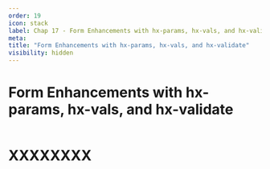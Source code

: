 ```yaml
---
order: 19
icon: stack
label: Chap 17 - Form Enhancements with hx-params, hx-vals, and hx-validate
meta:
title: "Form Enhancements with hx-params, hx-vals, and hx-validate"
visibility: hidden
---
```

# Form Enhancements with hx-params, hx-vals, and hx-validate

![]()

# XXXXXXXX

